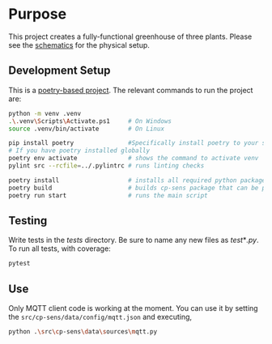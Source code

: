# Purpose

This project creates a fully-functional greenhouse of three plants.
Please see the [schematics](SCHEMATICS.md) for the physical setup.

## Development Setup

This is a [poetry-based project](https://python-poetry.org/docs/).
The relevant commands to run the project are:

```bash
python -m venv .venv
.\.venv\Scripts\Activate.ps1     # On Windows
source .venv/bin/activate        # On Linux

pip install poetry               #Specifically install poetry to your system
# If you have poetry installed globally
poetry env activate              # shows the command to activate venv
pylint src --rcfile=../.pylintrc # runs linting checks

poetry install                   # installs all required python packages
poetry build                     # builds cp-sens package that can be published on pip
poetry run start                 # runs the main script
```

## Testing

Write tests in the _tests_ directory. Be sure to name any new files as
_test_*_.py_. To run all tests, with coverage:

```bash
pytest
```

## Use

Only MQTT client code is working at the moment.
You can use it by setting the `src/cp-sens/data/config/mqtt.json`
and executing,

```bash
python .\src\cp-sens\data\sources\mqtt.py
```

